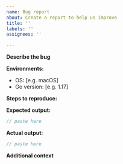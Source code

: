 ```yaml
---
name: Bug report
about: Create a report to help us improve
title: ''
labels: ''
assignees: ''

---
```


**Describe the bug**

<!-- A clear and concise description of what the bug is. -->

**Environments:**

- OS: [e.g. macOS]
- Go version: [e.g. 1.17]

**Steps to reproduce:**

<!-- Go code, or a link to the minimal reproducible repository. -->

**Expected output:**

```go
// paste here
```

**Actual output:**

```go
// paste here
```

**Additional context**

<!-- Add any other context about the problem here. -->
